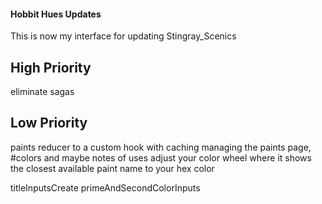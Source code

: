
#### Hobbit Hues Updates
This is now my interface for updating Stingray_Scenics


## High Priority
eliminate sagas





## Low Priority
paints reducer to a custom hook with caching
managing the paints page, #colors and maybe notes of uses
adjust your color wheel where it shows the closest available paint name to your hex color







titleInputsCreate
primeAndSecondColorInputs